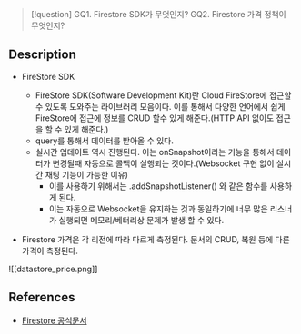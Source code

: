 >[!question]
>GQ1. Firestore SDK가 무엇인지?
>GQ2. Firestore 가격 정책이 무엇인지?

## Description
- FireStore SDK
	- FireStore SDK(Software Development Kit)란 Cloud FireStore에 접근할 수 있도록 도와주는 라이브러리 모음이다. 이를 통해서 다양한 언어에서 쉽게 FireStore에 접근에 정보를 CRUD 할수 있게 해준다.(HTTP API 없이도 접근을 할 수 있게 해준다.)
	- query를 통해서 데이터를 받아올 수 있다.
	- 실시간 업데이트 역시 진행된다. 이는 onSnapshot이라는 기능을 통해서 데이터가 변경될때 자동으로 콜백이 실행되는 것이다.(Websocket 구현 없이 실시간 채팅 기능이 가능한 이유)
		- 이를 사용하기 위해서는 .addSnapshotListener() 와 같은 함수를 사용하게 된다.
		- 이는 자동으로 Websocket을 유지하는 것과 동일하기에 너무 많은 리스너가 실행되면 메모리/베터리상 문제가 발생 할 수 있다.

- Firestore 가격은 각 리전에 따라 다르게 측정된다. 문서의 CRUD, 복원 등에 다른 가격이 측정된다. 

![[datastore_price.png]]


## References
- [Firestore 공식문서](https://firebase.google.com/docs/firestore/pricing?hl=ko)
